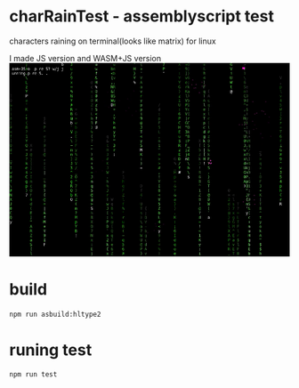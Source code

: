 # charRainTest - assemblyscript test

characters raining on terminal(looks like matrix) for linux

I made JS version and WASM+JS version
![Image of Yaktocat](https://github.com/Momijiichigo/charRainTest/blob/master/screenshot/Screen%20Shot.png)

# build
```bash
npm run asbuild:hltype2
```
# runing test
```bash
npm run test
```
